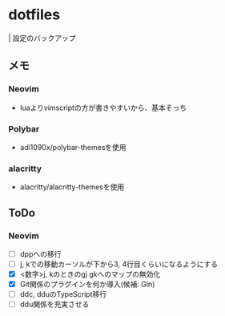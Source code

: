 # dotfiles
| 設定のバックアップ

## メモ
### Neovim
* luaよりvimscriptの方が書きやすいから、基本そっち

### Polybar
* adi1090x/polybar-themesを使用

### alacritty
* alacritty/alacritty-themesを使用

## ToDo
### Neovim
* [ ] dppへの移行
* [ ] j, kでの移動カーソルが下から3, 4行目くらいになるようにする
* [x] <数字>j, kのときのgj gkへのマップの無効化
* [x] Git関係のプラグインを何か導入(候補: Gin)
* [ ] ddc, dduのTypeScript移行
* [ ] ddu関係を充実させる
